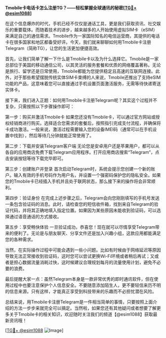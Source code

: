 **Tmobile卡电话卡怎么注册TG？——轻松掌握全球通讯的秘密[[TG💪+ @esim1088](https://t.me/s/esim1088)]**

在这个信息爆炸的时代，手机已经不仅仅是通话工具，更是我们获取资讯、社交娱乐的重要载体。而随着技术的进步，越来越多的人开始使用虚拟SIM卡（eSIM）来满足自己的通信需求。Tmobile作为一家国际知名的电信运营商，其提供的电话卡在很多国家和地区都备受好评。今天，我们就来聊聊如何用Tmobile卡注册Telegram（简称TG），让您的生活更加便捷高效。

首先，让我们简单了解一下什么是Tmobile卡以及为什么选择它。Tmobile是一家总部位于美国的移动通信公司，以其灵活的服务套餐和优质的网络覆盖著称。无论是旅行、留学还是日常使用，Tmobile都能为您提供稳定且高速的互联网连接。此外，对于那些希望摆脱传统实体SIM卡束缚的人来说，Tmobile还推出了支持eSIM功能的产品，这意味着您可以直接通过手机设置页面激活服务，无需等待快递寄送实体卡。

接下来，我们进入正题：如何用Tmobile卡注册Telegram呢？其实这个过程并不复杂，只需按照以下步骤操作即可：

第一步：购买并激活Tmobile卡
如果您还没有Tmobile卡，可以通过官方网站或授权经销商进行购买。选择适合您需求的套餐后，按照指引完成支付流程，并确保将卡成功激活。一般来说，激活过程需要输入您的设备IMEI码（通常可以在手机设置中找到），然后等待几分钟就能正常使用了。

第二步：下载并安装Telegram客户端
无论您是安卓用户还是苹果用户，都可以从各自的应用商店免费下载Telegram应用程序。打开应用商店搜索“Telegram”，点击安装按钮等待下载完毕即可。

第三步：创建账户并登录
首次启动Telegram时，系统会提示您创建一个新的账户。输入有效的手机号码作为用户名，并设置一个强密码保护您的隐私安全。如果您的Tmobile卡已经插入手机并且处于联网状态，那么接下来的操作将会非常顺利。

第四步：验证身份
在完成上述步骤之后，Telegram会向您刚刚填写的手机号发送一条包含验证码的消息。此时，请检查您的短信收件箱，找到来自Telegram的验证代码，并将其正确地填入指定位置。如果因为某些原因未能收到验证码，可以选择通过语音通话的方式接收。

第五步：享受畅快体验
一旦验证成功，恭喜您！现在就可以尽情享受Telegram带来的便利了。无论是与朋友聊天、分享文件还是加入兴趣小组，这款应用都能满足您的各种需求。

当然，在实际操作过程中可能会遇到一些小问题。比如有时候由于网络延迟等原因导致无法正常接收到验证码，这时您可以尝试更换Wi-Fi环境或者稍后再试；又或者是担心数据流量消耗过快，这时候建议合理规划每月的流量使用计划，避免不必要的浪费。

最后提醒大家一点：虽然Telegram本身是一款非常优秀的即时通讯软件，但在使用过程中也要注意保护个人信息安全。不要随意添加陌生人，更不要轻信来历不明的信息来源。只有这样，才能真正享受到科技带来的乐趣而不必担忧潜在风险。

总结来说，用Tmobile卡注册Telegram是一件相当简单的事情，只要按照上面介绍的方法一步步来就完全可以搞定。当然啦，如果您还有其他疑问或者想要了解更多关于Tmobile卡的相关知识，欢迎随时关注我们的频道【@esim1088】获取最新资讯哦！

[[TG💪+ @esim1088](https://t.me/s/esim1088) ![Image](https://i.postimg.cc/4NQfJmqS/Snipaste-2025-05-13-00-14-12.png)]